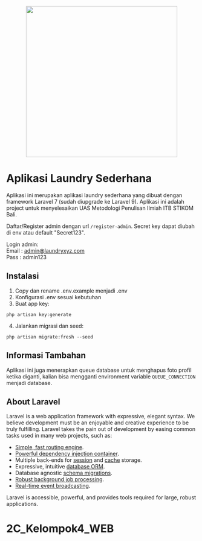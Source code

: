 <p align="center"><img src="https://laravel.com/img/logotype.min.svg" width="400"></p>

# Aplikasi Laundry Sederhana

Aplikasi ini merupakan aplikasi laundry sederhana yang dibuat dengan framework Laravel 7 (sudah diupgrade ke Laravel 9). Aplikasi ini adalah project untuk menyelesaikan UAS Metodologi Penulisan Ilmiah ITB STIKOM Bali.

Daftar/Register admin dengan url `/register-admin`. Secret key dapat diubah di env atau default "Secret123".

Login admin:  
Email : admin@laundryxyz.com  
Pass : admin123

## Instalasi

1. Copy dan rename .env.example menjadi .env
2. Konfigurasi .env sesuai kebutuhan
3. Buat app key:

```
php artisan key:generate
```

4. Jalankan migrasi dan seed:

```
php artisan migrate:fresh --seed
```

## Informasi Tambahan

Aplikasi ini juga menerapkan queue database untuk menghapus foto profil ketika diganti, kalian bisa mengganti environment variable `QUEUE_CONNECTION` menjadi database.

## About Laravel

Laravel is a web application framework with expressive, elegant syntax. We believe development must be an enjoyable and creative experience to be truly fulfilling. Laravel takes the pain out of development by easing common tasks used in many web projects, such as:

-   [Simple, fast routing engine](https://laravel.com/docs/routing).
-   [Powerful dependency injection container](https://laravel.com/docs/container).
-   Multiple back-ends for [session](https://laravel.com/docs/session) and [cache](https://laravel.com/docs/cache) storage.
-   Expressive, intuitive [database ORM](https://laravel.com/docs/eloquent).
-   Database agnostic [schema migrations](https://laravel.com/docs/migrations).
-   [Robust background job processing](https://laravel.com/docs/queues).
-   [Real-time event broadcasting](https://laravel.com/docs/broadcasting).

Laravel is accessible, powerful, and provides tools required for large, robust applications.
# 2C_Kelompok4_WEB
